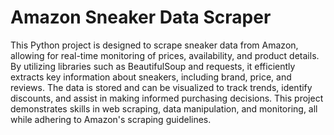 # Amazon Sneaker Data Scraper
This Python project is designed to scrape sneaker data from Amazon, allowing for real-time monitoring of prices, availability, and product details. By utilizing libraries such as BeautifulSoup and requests, it efficiently extracts key information about sneakers, including brand, price, and reviews. The data is stored and can be visualized to track trends, identify discounts, and assist in making informed purchasing decisions. This project demonstrates skills in web scraping, data manipulation, and monitoring, all while adhering to Amazon's scraping guidelines.
